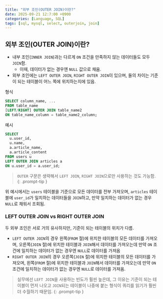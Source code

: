 ```yaml
---
title: "외부 조인(OUTER JOIN)이란?"
date: 2025-09-21 12:7:00 +0900
categories: [Language, SQL]
tags: [sql, mysql, select, outerjoin, join]
---
```


## **외부 조인(OUTER JOIN)이란?**
- 내부 조인(`INNER JOIN`)과는 다르게 `ON` 조건을 만족하지 않는 데이터들도 모두 `JOIN`함.
  - 이때, 데이터가 없는 경우엔 `NULL` 값으로 채움.
- 외부 조인에는 `LEFT OUTER JOIN`, `RIGHT OUTER JOIN`이 있으며, 둘의 차이는 기준이 되는 테이블이 어느 쪽에 위치하는지에 있음.

형식
```sql
SELECT column_name, ...
FROM table_name
[LEFT/RIGHT] OUTER JOIN table_name2
ON table_name_column = table_name2_column;
```

예시
```sql
SELECT
  u.user_id,
  u.name,
  a.article_name,
  a.article_content
FROM users u
LEFT OUTER JOIN articles a
ON u.user_id = a.user_id;
```

> `OUTER` 구문은 생략해서 `LEFT JOIN`, `RIGHT JOIN`으로만 사용하는 것도 가능함.
{: .prompt-tip }

위 예시에서는 `users` 테이블을 기준으로 모든 데이터를 전부 가져오며, `articles` 테이블에 `user_id`가 일치하는 데이터들을 `JOIN`하고, 만약 일치하는 데이터가 없는 경우 `NULL`로 채워서 조회됨.

### **LEFT OUTER JOIN vs RIGHT OUTER JOIN**
두 외부 조인은 서로 거의 유사하지만, 기준이 되는 테이블의 위치가 다름.

- `LEFT OUTER JOIN`의 경우 왼쪽(`FROM` 절)에 위치한 테이블의 모든 데이터를 가져오며, 오른쪽(`JOIN` 절)에 위치한 테이블과 `JOIN`해서 데이터를 가져오는데 만약 `ON` 조건에 일치하는 데이터가 없는 경우엔 `NULL`로 데이터를 가져옴
- `RIGHT OUTER JOIN`의 경우 오른쪽(`JOIN` 절)에 위치한 테이블의 모든 데이터를 가져오며, 왼쪽(`FROM` 절)에 위치한 테이블과 `JOIN`해서 데이터를 가져오는데 만약 `ON` 조건에 일치하는 데이터가 없는 경우엔 `NULL`로 데이터를 가져옴.

> 실무에선 `LEFT JOIN`을 사용하는 빈도가 훨씬 높은데, 그 이유는 기준이 되는 테이블이 먼저 나오고 `JOIN`되는 테이블이 나중에 붙는 형식이 쿼리를 읽기가 훨씬 더 수월하기 때문임.
{: .prompt-tip }